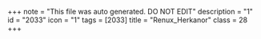 +++
note = "This file was auto generated. DO NOT EDIT"
description = "1"
id = "2033"
icon = "1"
tags = [2033]
title = "Renux_Herkanor"
class = 28
+++
